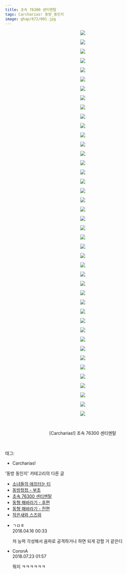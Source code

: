 ```yaml
---
title: 초속 76300 센티멘탈
tags: Carcharias! 동방_동인지
image: ghap/672/001.jpg
---
```

<div class="article">
<p style="text-align: center; clear: none; float: none;"><img src="{{ site.nasurl }}/ghap/672/001.jpg"/></p>
<p style="text-align: center; clear: none; float: none;"><img src="{{ site.nasurl }}/ghap/672/002.jpg"/></p>
<p style="text-align: center; clear: none; float: none;"><img src="{{ site.nasurl }}/ghap/672/003.jpg"/></p>
<p style="text-align: center; clear: none; float: none;"><img src="{{ site.nasurl }}/ghap/672/004.jpg"/></p>
<p style="text-align: center; clear: none; float: none;"><img src="{{ site.nasurl }}/ghap/672/005.jpg"/></p>
<p style="text-align: center; clear: none; float: none;"><img src="{{ site.nasurl }}/ghap/672/006.jpg"/></p>
<p style="text-align: center; clear: none; float: none;"><img src="{{ site.nasurl }}/ghap/672/007.jpg"/></p>
<p style="text-align: center; clear: none; float: none;"><img src="{{ site.nasurl }}/ghap/672/008.jpg"/></p>
<p style="text-align: center; clear: none; float: none;"><img src="{{ site.nasurl }}/ghap/672/009.jpg"/></p>
<p style="text-align: center; clear: none; float: none;"><img src="{{ site.nasurl }}/ghap/672/010.jpg"/></p>
<p style="text-align: center; clear: none; float: none;"><img src="{{ site.nasurl }}/ghap/672/011.jpg"/></p>
<p style="text-align: center; clear: none; float: none;"><img src="{{ site.nasurl }}/ghap/672/012.jpg"/></p>
<p style="text-align: center; clear: none; float: none;"><img src="{{ site.nasurl }}/ghap/672/013.jpg"/></p>
<p style="text-align: center; clear: none; float: none;"><img src="{{ site.nasurl }}/ghap/672/014.jpg"/></p>
<p style="text-align: center; clear: none; float: none;"><img src="{{ site.nasurl }}/ghap/672/015.jpg"/></p>
<p style="text-align: center; clear: none; float: none;"><img src="{{ site.nasurl }}/ghap/672/016.jpg"/></p>
<p style="text-align: center; clear: none; float: none;"><img src="{{ site.nasurl }}/ghap/672/017.jpg"/></p>
<p style="text-align: center; clear: none; float: none;"><img src="{{ site.nasurl }}/ghap/672/018.jpg"/></p>
<p style="text-align: center; clear: none; float: none;"><img src="{{ site.nasurl }}/ghap/672/019.jpg"/></p>
<p style="text-align: center; clear: none; float: none;"><img src="{{ site.nasurl }}/ghap/672/020.jpg"/></p>
<p style="text-align: center; clear: none; float: none;"><img src="{{ site.nasurl }}/ghap/672/021.jpg"/></p>
<p style="text-align: center; clear: none; float: none;"><img src="{{ site.nasurl }}/ghap/672/022.jpg"/></p>
<p style="text-align: center; clear: none; float: none;"><img src="{{ site.nasurl }}/ghap/672/023.jpg"/></p>
<p style="text-align: center; clear: none; float: none;"><img src="{{ site.nasurl }}/ghap/672/024.jpg"/></p>
<p style="text-align: center; clear: none; float: none;"><img src="{{ site.nasurl }}/ghap/672/025.jpg"/></p>
<p style="text-align: center; clear: none; float: none;"><img src="{{ site.nasurl }}/ghap/672/026.jpg"/></p>
<p style="text-align: center; clear: none; float: none;"><img src="{{ site.nasurl }}/ghap/672/027.jpg"/></p>
<p style="text-align: center; clear: none; float: none;"><img src="{{ site.nasurl }}/ghap/672/028.jpg"/></p>
<p style="text-align: center; clear: none; float: none;"><img src="{{ site.nasurl }}/ghap/672/029.jpg"/></p>
<p style="text-align: center; clear: none; float: none;"><img src="{{ site.nasurl }}/ghap/672/030.jpg"/></p>
<p style="text-align: center; clear: none; float: none;"><img src="{{ site.nasurl }}/ghap/672/031.jpg"/></p>
<p style="text-align: center; clear: none; float: none;"><img src="{{ site.nasurl }}/ghap/672/032.jpg"/></p>
<p style="text-align: center; clear: none; float: none;"><img src="{{ site.nasurl }}/ghap/672/033.jpg"/></p>
<p style="text-align: center; clear: none; float: none;"><img src="{{ site.nasurl }}/ghap/672/034.jpg"/></p>
<p style="text-align: center; clear: none; float: none;"><img src="{{ site.nasurl }}/ghap/672/035.jpg"/></p>
<p style="text-align: center; clear: none; float: none;"><img src="{{ site.nasurl }}/ghap/672/036.jpg"/></p>
<p style="text-align: center; clear: none; float: none;"><img src="{{ site.nasurl }}/ghap/672/037.jpg"/></p>
<p style="text-align: center; clear: none; float: none;"><img src="{{ site.nasurl }}/ghap/672/038.jpg"/></p>
<p style="text-align: center; clear: none; float: none;"><img src="{{ site.nasurl }}/ghap/672/039.jpg"/></p>
<p style="text-align: center; clear: none; float: none;"><img src="{{ site.nasurl }}/ghap/672/040.jpg"/></p>
<p style="text-align: center; clear: none; float: none;"><img src="{{ site.nasurl }}/ghap/672/041.jpg"/></p>
<p style="text-align: center; clear: none; float: none;"><img src="{{ site.nasurl }}/ghap/672/042.jpg"/></p>
<p style="text-align: center; clear: none; float: none;"><br/></p>
<p style="text-align: center; clear: none; float: none;">[Carcharias!] 초속 76300 센티멘탈</p>
<p><br/></p>
</div><div class="tagTrail">
<p>태그: </p>
<ul>
<li>Carcharias!</li>
</ul>
</div><div class="another">
<p>'동방 동인지' 카테고리의 다른 글</p>
<ul>
<li><a href="/2016-07-05-ghap_674">소녀들의 애프터눈 티</a></li>
<li><a href="/2016-07-05-ghap_673">동방청첩 - 부초</a></li>
<li><a href="/2016-07-05-ghap_672">초속 76300 센티멘탈</a></li>
<li><a href="/2016-07-04-ghap_671">동형 해바라기 - 후편</a></li>
<li><a href="/2016-07-04-ghap_670">동형 해바라기 - 전편</a></li>
<li><a href="/2016-07-04-ghap_669">작은새와 스즈와</a></li>
</ul>
</div><div class="cb_module cb_fluid">
<div class="cb_wrt cb_profile">
<div class="comment">
<ul>
<li class="cb_thumb_off" id="comment15239510">
<div class="cb_comment_area">
<div class="cb_info_area">
<div class="cb_section">
<span class="cb_nick_name">ㄱㅁㅎ</span>
</div>
<div class="cb_section">
<span class="cb_date">2018.04.16 00:33 </span>
</div>
</div>
<div class="cb_dsc_comment">
<p class="cb_dsc">
											저 능력 각성해서 음파로 공격하거나 하면 되게 강할 거 같은디
										</p>
</div>
</div></li>
<li class="cb_thumb_off" id="comment15291908">
<div class="cb_comment_area">
<div class="cb_info_area">
<div class="cb_section">
<span class="cb_nick_name">CoronA</span>
</div>
<div class="cb_section">
<span class="cb_date">2018.07.23 01:57 </span>
</div>
</div>
<div class="cb_dsc_comment">
<p class="cb_dsc">
											뭐지 ㅋㅋㅋㅋㅋㅋ
										</p>
</div>
</div></li>
</ul>
</div>
</div><!-- commentList close -->
</div>